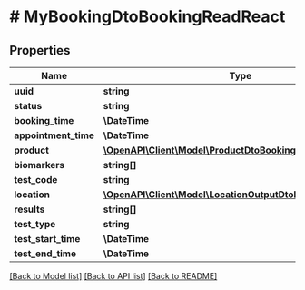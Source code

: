 # # MyBookingDtoBookingReadReact

## Properties

Name | Type | Description | Notes
------------ | ------------- | ------------- | -------------
**uuid** | **string** |  | [optional]
**status** | **string** |  | [optional]
**booking_time** | **\DateTime** |  | [optional]
**appointment_time** | **\DateTime** |  | [optional]
**product** | [**\OpenAPI\Client\Model\ProductDtoBookingReadReact**](ProductDtoBookingReadReact.md) |  | [optional]
**biomarkers** | **string[]** |  | [optional]
**test_code** | **string** |  | [optional]
**location** | [**\OpenAPI\Client\Model\LocationOutputDtoBookingReadReact**](LocationOutputDtoBookingReadReact.md) |  | [optional]
**results** | **string[]** |  | [optional]
**test_type** | **string** |  | [optional]
**test_start_time** | **\DateTime** |  | [optional]
**test_end_time** | **\DateTime** |  | [optional]

[[Back to Model list]](../../README.md#models) [[Back to API list]](../../README.md#endpoints) [[Back to README]](../../README.md)
